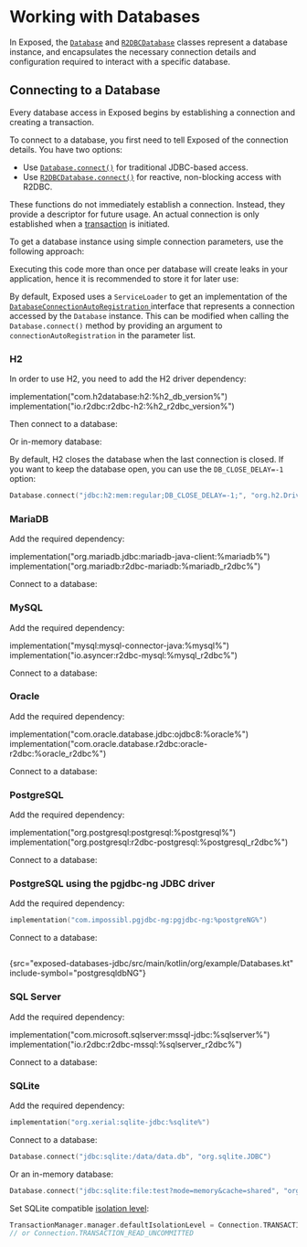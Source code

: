 <show-structure for="chapter,procedure" depth="2"/>

# Working with Databases

In Exposed, the [`Database`](https://jetbrains.github.io/Exposed/api/exposed-jdbc/org.jetbrains.exposed.v1.jdbc/-database/index.html)
and [`R2DBCDatabase`](https://jetbrains.github.io/Exposed/api/exposed-r2dbc/org.jetbrains.exposed.v1.r2dbc/-r2dbc-database/index.html)
classes represent a database instance, and encapsulates the necessary connection details and configuration required to
interact with a specific database.

## Connecting to a Database

Every database access in Exposed begins by establishing a connection and creating a transaction.

To connect to a database, you first need to tell Exposed of the connection details. You have two options:

- Use [`Database.connect()`](https://jetbrains.github.io/Exposed/api/exposed-jdbc/org.jetbrains.exposed.v1.jdbc/-database/-companion/connect.html) for traditional JDBC-based access.
- Use [`R2DBCDatabase.connect()`](https://jetbrains.github.io/Exposed/api/exposed-r2dbc/org.jetbrains.exposed.v1.r2dbc/-r2dbc-database/-companion/connect.html) for reactive, non-blocking access with R2DBC.

These functions do not immediately establish a connection. Instead, they provide a descriptor for future usage. An
actual connection is only established when a [transaction](Transactions.md) is initiated.

To get a database instance using simple connection parameters, use the following approach:

<tabs group="connectivity">
    <tab id="jdbc-connect" title="JDBC" group-key="jdbc">
        <code-block lang="kotlin"
                    src="exposed-databases-jdbc/src/main/kotlin/org/example/Databases.kt"
                    include-symbol="h2db" />
    </tab>
    <tab id="r2dbc-connect" title="R2DBC" group-key="r2dbc">
        <code-block lang="kotlin"
                    src="exposed-databases-r2dbc/src/main/kotlin/org/example/R2DBCDatabases.kt"
                    include-symbol="h2db" />
    </tab>
</tabs>

<note>Executing this code more than once per database will create leaks in your application, hence it is recommended to store it for later use:
<code-block lang="kotlin"
            src="exposed-databases-jdbc/src/main/kotlin/org/example/Databases.kt"
            include-symbol="DbSettings"/>
</note>

<note>
    By default, Exposed uses a <code>ServiceLoader</code> to get an implementation of the
    <a href="https://jetbrains.github.io/Exposed/api/exposed-core/org.jetbrains.exposed.v1.core/-database-connection-auto-registration/index.html">
        <code>DatabaseConnectionAutoRegistration</code>
    </a>
    interface that represents a connection accessed by the <code>Database</code> instance.
    This can be modified when calling the <code>Database.connect()</code> method by providing an argument to <code>connectionAutoRegistration</code>
    in the parameter list.
</note>

### H2

In order to use H2, you need to add the H2 driver dependency:

<tabs group="connectivity">
    <tab id="jdbc-h2-db" title="JDBC" group-key="jdbc">
        <code-block lang="kotlin">
            implementation("com.h2database:h2:%h2_db_version%")
        </code-block>
    </tab>
    <tab id="r2dbc-h2-db" title="R2DBC" group-key="r2dbc">
        <code-block lang="kotlin">
            implementation("io.r2dbc:r2dbc-h2:%h2_r2dbc_version%")
        </code-block>
    </tab>
</tabs>

Then connect to a database:

<tabs group="connectivity">
    <tab id="jdbc-h2-driver-connect" title="JDBC" group-key="jdbc">
        <code-block lang="kotlin"
                    src="exposed-databases-jdbc/src/main/kotlin/org/example/Databases.kt"
                    include-symbol="h2dbFromFile" />
    </tab>
    <tab id="r2dbc-h2-driver-connect" title="R2DBC" group-key="r2dbc">
        <code-block lang="kotlin"
                    src="exposed-databases-r2dbc/src/main/kotlin/org/example/R2DBCDatabases.kt" 
                    include-symbol="h2dbFromFile" />
        </tab>
</tabs>

Or in-memory database:

<tabs group="connectivity">
    <tab id="jdbc-h2-db-in-memory" title="JDBC" group-key="jdbc">
        <code-block lang="kotlin"
                    src="exposed-databases-jdbc/src/main/kotlin/org/example/Databases.kt"
                    include-symbol="h2db" />
    </tab>
    <tab id="r2dbc-h2-db-in-memory" title="R2DBC" group-key="r2dbc">
        <code-block lang="kotlin"
                    src="exposed-databases-r2dbc/src/main/kotlin/org/example/R2DBCDatabases.kt"
                    include-symbol="h2db" />
    </tab>
</tabs>

By default, H2 closes the database when the last connection is closed. If you want to keep the database open, you can use the `DB_CLOSE_DELAY=-1`
option:

```kotlin
Database.connect("jdbc:h2:mem:regular;DB_CLOSE_DELAY=-1;", "org.h2.Driver")
```

### MariaDB

Add the required dependency:

<tabs group="connectivity">
    <tab id="jdbc-maria-db" title="JDBC" group-key="jdbc">
        <code-block lang="kotlin">
            implementation("org.mariadb.jdbc:mariadb-java-client:%mariadb%")
        </code-block>
    </tab>
    <tab id="r2dbc-maria-db" title="R2DBC" group-key="r2dbc">
        <code-block lang="kotlin">
            implementation("org.mariadb:r2dbc-mariadb:%mariadb_r2dbc%")
        </code-block>
    </tab>
</tabs>

Connect to a database:

<tabs group="connectivity">
    <tab id="jdbc-maria-db-connect" title="JDBC" group-key="jdbc">
        <code-block lang="kotlin"
                    src="exposed-databases-jdbc/src/main/kotlin/org/example/Databases.kt"
                    include-symbol="mariadb" />
    </tab>
    <tab id="r2dbc-maria-db-connect" title="R2DBC" group-key="r2dbc">
        <code-block lang="kotlin"
                    src="exposed-databases-r2dbc/src/main/kotlin/org/example/R2DBCDatabases.kt"
                    include-symbol="mariadb" />
    </tab>
</tabs>

### MySQL

Add the required dependency:

<tabs group="connectivity">
    <tab id="jdbc-mysql" title="JDBC" group-key="jdbc">
        <code-block lang="kotlin">
            implementation("mysql:mysql-connector-java:%mysql%")
        </code-block>
    </tab>
    <tab id="r2dbc-mysql" title="R2DBC" group-key="r2dbc">
        <code-block lang="kotlin">
            implementation("io.asyncer:r2dbc-mysql:%mysql_r2dbc%")
        </code-block>
    </tab>
</tabs>

Connect to a database:

<tabs group="connectivity">
    <tab id="jdbc-mysql-connect" title="JDBC" group-key="jdbc">
        <code-block lang="kotlin"
                    src="exposed-databases-jdbc/src/main/kotlin/org/example/Databases.kt"
                    include-symbol="mysqldb" />
    </tab>
    <tab id="r2dbc-mysql-connect" title="R2DBC" group-key="r2dbc">
        <code-block lang="kotlin"
                    src="exposed-databases-r2dbc/src/main/kotlin/org/example/R2DBCDatabases.kt"
                    include-symbol="mysqldb" />
    </tab>
</tabs>

### Oracle

Add the required dependency:

<tabs group="connectivity">
    <tab id="jdbc-oracle" title="JDBC" group-key="jdbc">
        <code-block lang="kotlin">
            implementation("com.oracle.database.jdbc:ojdbc8:%oracle%")
        </code-block>
    </tab>
    <tab id="r2dbc-oracle" title="R2DBC" group-key="r2dbc">
        <code-block lang="kotlin">
            implementation("com.oracle.database.r2dbc:oracle-r2dbc:%oracle_r2dbc%")
        </code-block>
    </tab>
</tabs>

Connect to a database:

<tabs group="connectivity">
    <tab id="jdbc-oracle-connect" title="JDBC" group-key="jdbc">
        <code-block lang="kotlin"
                    src="exposed-databases-jdbc/src/main/kotlin/org/example/Databases.kt"
                    include-symbol="oracledb" />
    </tab>
    <tab id="r2dbc-oracle-connect" title="R2DBC" group-key="r2dbc">
        <code-block lang="kotlin"
                    src="exposed-databases-r2dbc/src/main/kotlin/org/example/R2DBCDatabases.kt"
                    include-symbol="oracledb" />
    </tab>
</tabs>

### PostgreSQL

Add the required dependency:

<tabs group="connectivity">
    <tab id="jdbc-postgresql" title="JDBC" group-key="jdbc">
        <code-block lang="kotlin">
            implementation("org.postgresql:postgresql:%postgresql%")
        </code-block>
    </tab>
    <tab id="r2dbc-postgresql" title="R2DBC" group-key="r2dbc">
        <code-block lang="kotlin">
            implementation("org.postgresql:r2dbc-postgresql:%postgresql_r2dbc%")
        </code-block>
    </tab>
</tabs>

Connect to a database:

<tabs group="connectivity">
    <tab id="jdbc-postgresql-connect" title="JDBC" group-key="jdbc">
        <code-block lang="kotlin"
                    src="exposed-databases-jdbc/src/main/kotlin/org/example/Databases.kt"
                    include-symbol="postgresqldb" />
    </tab>
    <tab id="r2dbc-postgresql-connect" title="R2DBC" group-key="r2dbc">
        <code-block lang="kotlin"
                    src="exposed-databases-r2dbc/src/main/kotlin/org/example/R2DBCDatabases.kt"
                    include-symbol="postgresqldb" />
    </tab>
</tabs>

### PostgreSQL using the pgjdbc-ng JDBC driver

Add the required dependency:

```kotlin
implementation("com.impossibl.pgjdbc-ng:pgjdbc-ng:%postgreNG%")
```

Connect to a database:

```kotlin
```
{src="exposed-databases-jdbc/src/main/kotlin/org/example/Databases.kt" include-symbol="postgresqldbNG"}

### SQL Server

Add the required dependency:

<tabs group="connectivity">
    <tab id="jdbc-sqlserver" title="JDBC" group-key="jdbc">
        <code-block lang="kotlin">
            implementation("com.microsoft.sqlserver:mssql-jdbc:%sqlserver%")
        </code-block>
    </tab>
    <tab id="r2dbc-sqlserver" title="R2DBC" group-key="r2dbc">
        <code-block lang="kotlin">
            implementation("io.r2dbc:r2dbc-mssql:%sqlserver_r2dbc%")
        </code-block>
    </tab>
</tabs>

Connect to a database:

<tabs group="connectivity">
    <tab id="jdbc-sqlserver-connect" title="JDBC" group-key="jdbc">
        <code-block lang="kotlin"
                    src="exposed-databases-jdbc/src/main/kotlin/org/example/Databases.kt"
                    include-symbol="sqlserverdb" />
    </tab>
    <tab id="r2dbc-sqlserver-connect" title="R2DBC" group-key="r2dbc">
        <code-block lang="kotlin"
                    src="exposed-databases-r2dbc/src/main/kotlin/org/example/R2DBCDatabases.kt"
                    include-symbol="sqlserverdb" />
    </tab>
</tabs>

### SQLite

Add the required dependency:

```kotlin
implementation("org.xerial:sqlite-jdbc:%sqlite%")
```

Connect to a database:

```kotlin
Database.connect("jdbc:sqlite:/data/data.db", "org.sqlite.JDBC")  
```

Or an in-memory database:

```kotlin
Database.connect("jdbc:sqlite:file:test?mode=memory&cache=shared", "org.sqlite.JDBC")  
```  

Set SQLite compatible [isolation level](https://www.sqlite.org/isolation.html):

```kotlin
TransactionManager.manager.defaultIsolationLevel = Connection.TRANSACTION_SERIALIZABLE
// or Connection.TRANSACTION_READ_UNCOMMITTED
```
